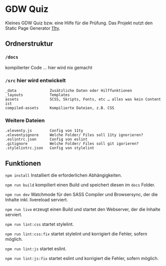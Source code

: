 # GDW Quiz

Kleines GDW Quiz bzw. eine Hilfe für die Prüfung. Das Projekt nutzt den Static Page Generator [11ty](https://www.11ty.dev/docs/).

## Ordnerstruktur

### `/docs`
kompilierter Code … hier wird nix gemacht

### `/src` hier wird entwickelt

```
_data               Zusätzliche Daten oder Hilffunktionen
_layouts            Templates
assets              SCSS, Skripts, Fonts, etc … alles was kein Content ist
compiled-assets     Kompilierte Dateien, z.B. CSS
```

### Weitere Dateien
```
.eleventy.js        Config von 11ty
.eleventyignore     Welche Folder/ Files soll 11ty ignorieren?
.eslintrc.json      Config von eslint
.gitignore          Welche Folder/ Files soll git igorieren?
.stylelintrc.json   Config von stylelint
```

## Funktionen

`npm install`
Installiert die erforderlichen Abhängigkeiten.

`npm run build` 
kompiliert einen Build und speichert diesen im `docs` Folder.

`npm run dev` 
Watchmode für den SASS Compiler und Browsersync, der die Inhalte inkl. livereload serviert.

`npm run live` erzeugt einen Build und startet den Webserver, der die Inhalte serviert.

`npm run lint:css` startet stylelint.

`npm run lint:css:fix` startet stylelint und korrigiert die Fehler, sofern möglich.

`npm run lint:js` startet eslint.

`npm run lint:js:fix` startet eslint und korrigiert die Fehler, sofern möglich.
